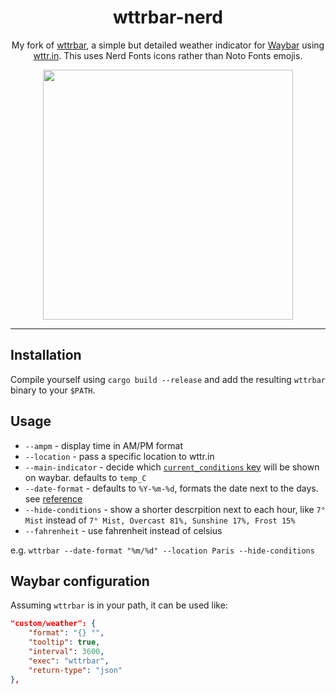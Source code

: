 <h1 align="center">
wttrbar-nerd
</h1>

<p align="center">
My fork of <a href="https://github.com/bjesus/wttrbar/">wttrbar</a>, a simple but detailed weather indicator for <a href="https://github.com/Alexays/Waybar/">Waybar</a> using <a href="https://wttr.in/">wttr.in</a>. This uses Nerd Fonts icons rather than Noto Fonts emojis.
</p>
<p align="center">
<img src="https://github.com/fedepau/wttrbar-nerd/assets/86348751/e06d68b4-4ace-48e4-b33d-e2e0db2b905d.png" height="400">
</p>
<hr />

## Installation

Compile yourself using `cargo build --release` and add the resulting `wttrbar` binary to your `$PATH`.

## Usage

- `--ampm` - display time in AM/PM format
- `--location` - pass a specific location to wttr.in
- `--main-indicator` - decide which [`current_conditions` key](https://wttr.in/?format=j1) will be shown on waybar. defaults to `temp_C`
- `--date-format` - defaults to `%Y-%m-%d`, formats the date next to the days. see [reference](https://docs.rs/chrono/latest/chrono/format/strftime/index.html)
- `--hide-conditions` - show a shorter descrpition next to each hour, like `7° Mist` instead of `7° Mist, Overcast 81%, Sunshine 17%, Frost 15%`
- `--fahrenheit` - use fahrenheit instead of celsius

e.g. `wttrbar --date-format "%m/%d" --location Paris --hide-conditions`

## Waybar configuration

Assuming `wttrbar` is in your path, it can be used like:
```json
"custom/weather": {
    "format": "{} °",
    "tooltip": true,
    "interval": 3600,
    "exec": "wttrbar",
    "return-type": "json"
},
```

